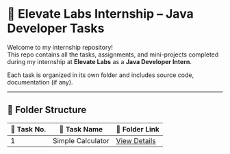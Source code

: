 # 🌟 Elevate Labs Internship – Java Developer Tasks

Welcome to my internship repository!  
This repo contains all the tasks, assignments, and mini-projects completed during my internship at **Elevate Labs** as a **Java Developer Intern**.

Each task is organized in its own folder and includes source code, documentation (if any).

---

## 📁 Folder Structure

| 🔢 Task No.| 📌 Task Name                | 📂 Folder Link                         |
|-------------|-----------------------------|-----------------------------------------|
| 1           | Simple Calculator           |   [View Details](SimpleCalculator)      |
